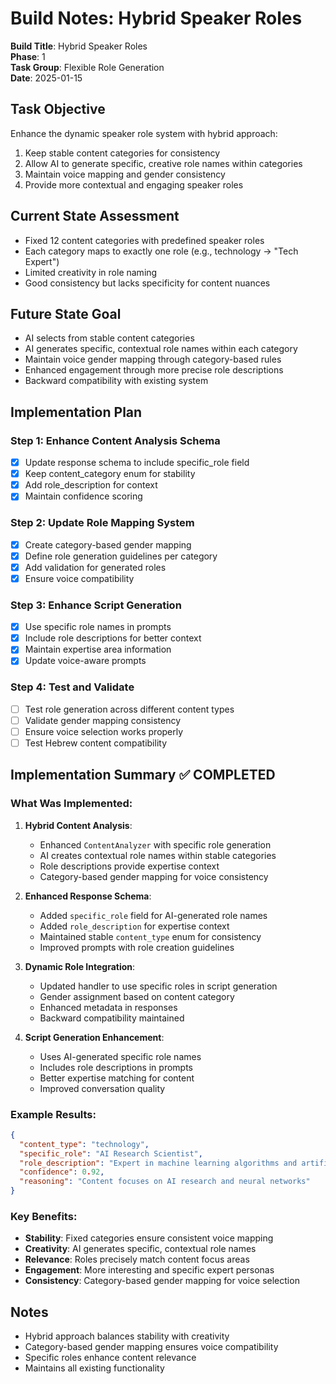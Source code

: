 # Build Notes: Hybrid Speaker Roles

**Build Title**: Hybrid Speaker Roles  
**Phase**: 1  
**Task Group**: Flexible Role Generation  
**Date**: 2025-01-15

## Task Objective
Enhance the dynamic speaker role system with hybrid approach:
1. Keep stable content categories for consistency
2. Allow AI to generate specific, creative role names within categories
3. Maintain voice mapping and gender consistency
4. Provide more contextual and engaging speaker roles

## Current State Assessment
- Fixed 12 content categories with predefined speaker roles
- Each category maps to exactly one role (e.g., technology → "Tech Expert")
- Limited creativity in role naming
- Good consistency but lacks specificity for content nuances

## Future State Goal
- AI selects from stable content categories
- AI generates specific, contextual role names within each category
- Maintain voice gender mapping through category-based rules
- Enhanced engagement through more precise role descriptions
- Backward compatibility with existing system

## Implementation Plan

### Step 1: Enhance Content Analysis Schema
- [x] Update response schema to include specific_role field
- [x] Keep content_category enum for stability
- [x] Add role_description for context
- [x] Maintain confidence scoring

### Step 2: Update Role Mapping System
- [x] Create category-based gender mapping
- [x] Define role generation guidelines per category
- [x] Add validation for generated roles
- [x] Ensure voice compatibility

### Step 3: Enhance Script Generation
- [x] Use specific role names in prompts
- [x] Include role descriptions for better context
- [x] Maintain expertise area information
- [x] Update voice-aware prompts

### Step 4: Test and Validate
- [ ] Test role generation across different content types
- [ ] Validate gender mapping consistency
- [ ] Ensure voice selection works properly
- [ ] Test Hebrew content compatibility

## Implementation Summary ✅ COMPLETED

### What Was Implemented:

1. **Hybrid Content Analysis**:
   - Enhanced `ContentAnalyzer` with specific role generation
   - AI creates contextual role names within stable categories
   - Role descriptions provide expertise context
   - Category-based gender mapping for voice consistency

2. **Enhanced Response Schema**:
   - Added `specific_role` field for AI-generated role names
   - Added `role_description` for expertise context
   - Maintained stable `content_type` enum for consistency
   - Improved prompts with role creation guidelines

3. **Dynamic Role Integration**:
   - Updated handler to use specific roles in script generation
   - Gender assignment based on content category
   - Enhanced metadata in responses
   - Backward compatibility maintained

4. **Script Generation Enhancement**:
   - Uses AI-generated specific role names
   - Includes role descriptions in prompts
   - Better expertise matching for content
   - Improved conversation quality

### Example Results:
```json
{
  "content_type": "technology",
  "specific_role": "AI Research Scientist",
  "role_description": "Expert in machine learning algorithms and artificial intelligence research",
  "confidence": 0.92,
  "reasoning": "Content focuses on AI research and neural networks"
}
```

### Key Benefits:
- **Stability**: Fixed categories ensure consistent voice mapping
- **Creativity**: AI generates specific, contextual role names
- **Relevance**: Roles precisely match content focus areas
- **Engagement**: More interesting and specific expert personas
- **Consistency**: Category-based gender mapping for voice selection

## Notes
- Hybrid approach balances stability with creativity
- Category-based gender mapping ensures voice compatibility
- Specific roles enhance content relevance
- Maintains all existing functionality 